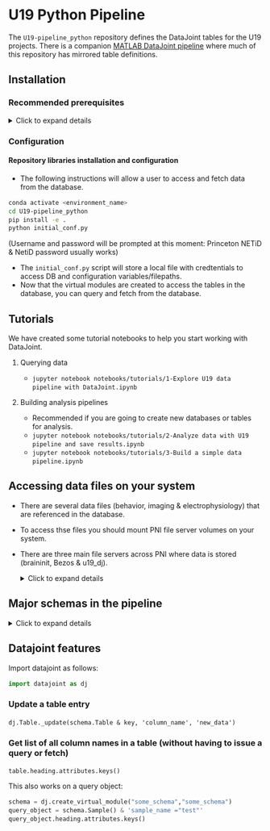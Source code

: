 # U19 Python Pipeline

The `U19-pipeline_python` repository defines the DataJoint tables for the U19 projects.  There is a companion [MATLAB DataJoint pipeline](https://github.com/BrainCOGS/U19-pipeline-matlab) where much of this repository has mirrored table definitions.

## Installation

### Recommended prerequisites

  <details>
  <summary>Click to expand details</summary>

    #### Install an integrated development environment

    + DataJoint development and use can be done with a plain text editor in the
      terminal. However, an integrated development environment (IDE) can improve your
      experience. Several IDEs are available.

    + In this setup example, we will use Microsoft's Visual Studio Code.
      [Installation instructions here.](https://code.visualstudio.com/download)

    + Install the Jupyter extension for VS Code.

    #### Install a virtual environment

    + A virtual environment allows you to install the packages required for a 
    specific project within an isolated environment on your computer.

    + It is highly recommended to create a virtual environment to run the workflow.

    + Conda and virtualenv are virtual environment managers and you can use either 
    option.  Below are the commands for Conda.

    + If you are setting up the pipeline on your local machine follow the instructions below for Conda.  If you are using `spock.pni.princeton.edu` or `scotty.pni.princeton.edu`, Conda is preinstalled and you can access it by running `module load anacondapy/2021.11`.

    + We will install Miniconda which is a minimal installer for conda.
      + Select the [Miniconda installer link](
          https://conda.io/en/latest/miniconda.html) 
      for your operating system and follow the instructions.

      + You may need to add the Miniconda directory to the PATH environment 
      variable

        + First locate the Miniconda directory

        + Then modify and run the following command
          ```bash
          export PATH="<absolute-path-to-miniconda-directory>/bin:$PATH"
          ```

    + Create a new conda environment
      + Type the following command into a terminal window
        ```bash
        conda create -n <environment_name> python=<version>
        ```

      + Example command to create a conda environment
        ```bash
        conda create -n <environment_name> python=3.9
        ```

    + Activate the conda environment
      ```bash
      conda activate <environment_name>
      ```

    #### Install git
    + Linux and Mac operating systems come preinstalled with Git.  If running in Windows get [Git](https://gitforwindows.org/).

    #### Install graphviz
    + To display DataJoint Diagrams, [install graphviz](https://graphviz.org/download/).

  </details>

### Configuration
    
 #### Repository libraries installation and configuration
    
 + The following instructions will allow a user to access and fetch data from the database.
    
  ```bash
  conda activate <environment_name>
  cd U19-pipeline_python
  pip install -e .
  python initial_conf.py
  ```
  (Username and password will be prompted at this moment: Princeton NETiD & NetiD password usually works)
      
  + The `initial_conf.py`  script will store a local file with credtentials to access DB and configuration variables/filepaths.
  + Now that the virtual modules are created to access the tables in the database, you can query and fetch from the database.

## Tutorials

We have created some tutorial notebooks to help you start working with DataJoint.

1. Querying data
    + `jupyter notebook notebooks/tutorials/1-Explore U19 data pipeline with DataJoint.ipynb`

2. Building analysis pipelines
    + Recommended if you are going to create new databases or tables for analysis.
    + `jupyter notebook notebooks/tutorials/2-Analyze data with U19 pipeline and save results.ipynb`
    + `jupyter notebook notebooks/tutorials/3-Build a simple data pipeline.ipynb`

## Accessing data files on your system

+ There are several data files (behavior, imaging & electrophysiology) that are referenced in the database.
+ To access thse files you should mount PNI file server volumes on your system.
+ There are three main file servers across PNI where data is stored (braininit, Bezos & u19_dj).

  <details>
  <summary>Click to expand details</summary>

    ### On windows systems
    - From Windows Explorer, select "Map Network Drive" and enter: <br>
        [\\\cup.pni.princeton.edu\braininit\\]() (for braininit) <br>
        [\\\cup.pni.princeton.edu\Bezos-center\\]()     (for Bezos) <br>
        [\\\cup.pni.princeton.edu\u19_dj\\]()   (for u19_dj) <br>
    - Authenticate with your **NetID and PU password** (NOT your PNI password, which may be different). When prompted for your username, enter PRINCETON\netid (note that PRINCETON can be upper or lower case) where netid is your PU NetID.
      
    ### On OS X systems
    - Select "Go->Connect to Server..." from Finder and enter: <br>
        [smb://cup.pni.princeton.edu/braininit/]()    (for braininit) <br>
        [smb://cup.pni.princeton.edu/Bezos-center/]()    (for Bezos) <br>
        [smb://cup.pni.princeton.edu/u19_dj/]()   (for u19_dj) <br>
    - Authenticate with your **NetID and PU password** (NOT your PNI password, which may be different).

    ### On Linux systems
    - Follow extra steps depicted in this link: https://npcdocs.princeton.edu/index.php/Mounting_the_PNI_file_server_on_your_desktop

    ### Notable data 
    Here are some shortcuts to common used data accross PNI

    **Sue Ann's Towers Task**
    - Imaging: [/Bezos-center/RigData/scope/bay3/sakoay/{protocol_name}/imaging/{subject_nickname}/]() 
    - Behavior: [/braininit/RigData/scope/bay3/sakoay/{protocol_name}/data/{subject_nickname}/]()

    **Lucas Pinto's Widefield**
    - Imaging [/braininit/RigData/VRwidefield/widefield/{subject_nickname}/{session_date}/]()
    - Behavior [/braininit/RigData/VRwidefield/behavior/lucas/blocksReboot/data/{subject_nickname}/]()

    **Lucas Pinto's Opto inactivacion experiments**
    - Imaging [/braininit/RigData/VRLaser/LaserGalvo1/{subject_nickname}/]()
    - Behavior [/braininit/RigData/VRLaser/behav/lucas/blocksReboot/data/{subject_nickname}/]()

    ### Get path info for the session behavioral file
    1. Mount needed file server
    2. Connect to the Database
    3. Create a structure with subject_fullname and session_date from the session <br>
    ```key['subject_fullname'] = 'koay_K65'``` <br>
    ```key['session_Date'] = '2018-02-05'``` <br>
    4. Fetch filepath info:
    ```data_dir = (acquisition.SessionStarted & key).fetch('remote_path_behavior_file')``` <br>
    
  </details>

## Major schemas in the pipeline

  <details>
  <summary>Click to expand details</summary>

  ### lab

  ![Lab Diagram](images/lab_erd.png)

  ### reference

  ![Reference Diagram](images/reference_erd.png)

  ### subject

  ![Subject Diagram](images/subject_erd.png)

  ### action

  ![Action Diagram](images/action_erd.png)

  ### acquisition

  ![Acquisition Diagram](images/acquisition_erd.png)

  ### task

  ![Task Diagram](images/task_erd.png)

  ### behavior

  Behavior data for Towers task.

  ![Behavior Diagram](images/behavior_erd.png)

  ### ephys_element
  + Ephys related tables were created with [DataJoint Element Array Ephys](https://github.com/datajoint/element-array-ephys), processing ephys data aquired with SpikeGLX and pre-processed by Kilosort2.  For this pipeline we are using the (acute) `ephys` module from `element-array-ephys`.

  ![Ephys Diagram](images/ephys_element_erd.png)

  ### imaging
  + Imaging pipeline processed with customized algorithm for motion correction and CNMF for cell segmentation in matlab.

  ![Imaging Diagram](images/imaging_erd.png)

  ### scan_element and imaging_element
  + Scan and imaging tables created with [DataJoint Element Calcium Imaging](https://github.com/datajoint/element-calcium-imaging), processing imaging data acquired with ScanImage and pre-processed by Suite2p.

  ![Scan element and imaging element Diagram](images/imaging_element_erd.png)

  </details>

## Datajoint features
Import datajoint as follows:
```python
import datajoint as dj
```

### Update a table entry
`dj.Table._update(schema.Table & key, 'column_name', 'new_data')`

### Get list of all column names in a table (without having to issue a query or fetch)
`table.heading.attributes.keys()`

This also works on a query object:
```python
schema = dj.create_virtual_module("some_schema","some_schema")
query_object = schema.Sample() & 'sample_name ="test"'
query_object.heading.attributes.keys()
```

